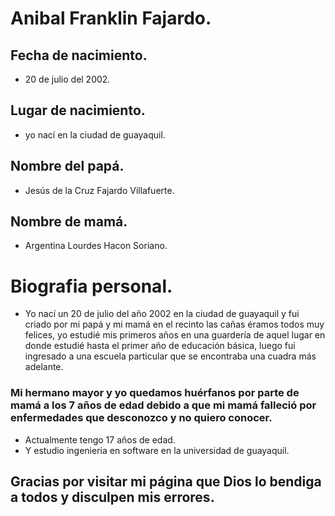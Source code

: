 # Anibal Franklin Fajardo.
## Fecha de nacimiento.
- 20 de julio del 2002.
## Lugar de nacimiento.
- yo nací en la ciudad de guayaquil.
## Nombre del papá. 
- Jesús de la Cruz Fajardo Villafuerte.
## Nombre de mamá.
- Argentina Lourdes Hacon Soriano.

# Biografia personal.

- Yo nací un 20 de julio del año 2002 en la ciudad de guayaquil y fui criado por mi papá y mi mamá en el recinto las cañas éramos todos muy felices, yo estudié mis primeros años en una guardería de aquel lugar en donde estudié hasta el primer año de educación básica, luego fui ingresado a una escuela particular que se encontraba una cuadra más adelante.
### Mi hermano mayor y yo quedamos huérfanos por parte de mamá a los 7 años de edad debido a que mi mamá falleció por enfermedades que desconozco y no quiero conocer.
- Actualmente tengo 17 años de edad.
- Y estudio ingenieria en software en la universidad de guayaquil.
## Gracias por visitar mi página que Dios lo bendiga a todos y disculpen mis errores.
